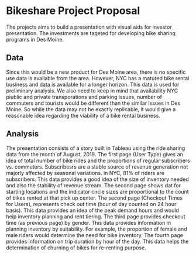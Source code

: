 # Bikeshare Project Proposal
The projects aims to build a presentation with visual aids for investor presentation. The investments are tageted for developing bike sharing programs in Des Moine.
## Data
Since this would be a new product for Des Moine area, there is no specific use data is available from the area. However, NYC has a matured bike rental business and data is available for a longer horizon. This data is used for preliminary analysis. We also need to keep in mind that availability NYC piublic and private transporations and parking issues, number of commuters and tourists would be different than the similar issues in Des Moine. So while the data may not be exactly replicable, it would give a reasonable idea regarding the viability of a bike rental business.
## Analysis
The presentation consists of a story built in Tableau using the ride sharing data from the month of August, 2019.
The first page (User Type) gives an idea of total number of bike rides and the proportions of regular subscribers vs. commuters. Subscribesrs are a stable source of revenue generation not majorly affected by seasonal variations. in NYC, 81% of riders are subscribers. This data provides a good idea of the size of inventory needed and also the stability of revenue stream. 
The second page shows dat for starting locations and the indicator circle sizes are proportional to the count of bikes rented at that pick up center.
The second page (Checkout Times for Users), represents check out time (hour of day counted on 24 hour basis). This data provides an idea of the peak demand hours and would help inventory planning and rent tiering.
The third page provides checkout time (as previous page) by gender. This data provides information in planning inventory by suitability. For example, the proportion of female and male riders would determine the need for bike inventory.
The fourth page provides information on trip duration by hour of the day. This data helps the determination of churning of bikes for re-renting purpose.

